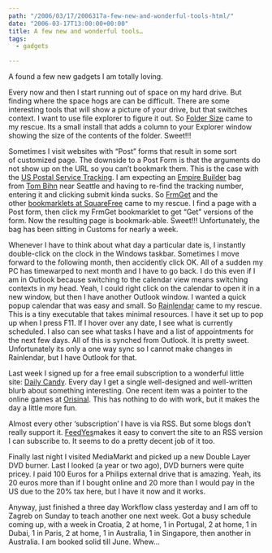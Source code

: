 ```yaml
---
path: "/2006/03/17/2006317a-few-new-and-wonderful-tools-html/" 
date: "2006-03-17T13:00:00+00:00" 
title: A few new and wonderful tools…
tags:
  - gadgets

---
```

A found a few new gadgets I am totally loving.&nbsp;

<span class="full-image-block ssNonEditable"><span><img src="/static/500c9c42c4aa27cb90863e5e/50e9971de4b01058545b4678/50e9971fe4b01058545b485a/1257622969327/ScreenShot028_small.jpg/1000w" alt="" /></span></span>Every now and then I start running out of space on my hard drive. But finding where the space hogs are can be difficult. There are some interesting tools that will show a picture of your drive, but that switches context. I want to use file explorer to figure it out. So&nbsp;<a href="http://foldersize.sourceforge.net/">Folder Size</a>&nbsp;came to my rescue. Its a small install that adds a column to your Explorer window showing the size of the contents of the folder. Sweet!!!

Sometimes I visit websites with &ldquo;Post&rdquo; forms that result in some sort of&nbsp;customized page. The downside to a Post Form is that the arguments do not show up on the URL so you can&rsquo;t bookmark them. This is the case with the&nbsp;<a href="http://trkcnfrm1.smi.usps.com/PTSInternetWeb/index.jsp">US Postal Service Tracking</a>. I am expecting an&nbsp;<a href="http://www.tombihn.com/page/001/PROD/300/TB0730">Empire Builder</a>&nbsp;bag from&nbsp;<a href="http://www.tombihn.com/">Tom Bihn</a>&nbsp;near Seattle and having to re-find the tracking number, entering it and clicking submit kinda sucks. So&nbsp;<a href="http://www.squarefree.com/bookmarklets/forms.html">FrmGet</a>&nbsp;and the other&nbsp;<a href="http://www.squarefree.com/bookmarklets/">bookmarklets at SquareFree</a>&nbsp;came to my rescue. I find a page with a Post form, then click my FrmGet bookmarklet to get &ldquo;Get&rdquo; versions of the form. Now the resulting page is bookmark-able. Sweet!!! Unfortunately, the bag has been sitting in Customs for nearly a week.

<span class="full-image-block ssNonEditable"><span><img src="/static/500c9c42c4aa27cb90863e5e/50e9971de4b01058545b4678/50e9971fe4b01058545b485b/1257622970000/ScreenShot030_small.jpg/1000w" alt="" /></span></span>Whenever I have to think about what day a particular date is, I instantly double-click on the clock in the Windows taskbar. Sometimes I move forward to the following month, then accidently click OK. All of a sudden my PC has timewarped to next month and I have to go back. I do this even if I am in Outlook because switching to the calendar view means switching contexts in my head. Yeah, I could right click on the calendar to open it in a new window, but then I have another Outlook window. I wanted a quick popup calendar that was easy and small. So&nbsp;<a href="http://www.ipi.fi/~rainy/index.php?pn=projects&project=rainlendar">Rainlendar</a>&nbsp;came to my rescue. This is a tiny executable that takes minimal resources. I have it set up to pop up when I press F11. If I hover over any date, I see what is currently scheduled. I also can see what tasks I have and a list of appointments for the next few days. All of this is synched from Outlook. It is pretty sweet. Unfortunately its only a one way sync so I cannot make changes in Rainlendar, but I have Outlook for that.

Last week I signed up for a free email subscription to a wonderful little site:&nbsp;<a href="http://www.dailycandy.com/">Daily Candy</a>. Every day I get a single well-designed and well-written blurb about something interesting. One recent item was a pointer to the online games at&nbsp;<a href="http://www.orisinal.com/">Orisinal</a>. This has nothing to do with work, but it makes the day a little more fun.

Almost every other &lsquo;subscription&rsquo; I have is via RSS. But some blogs don&rsquo;t really support it.&nbsp;<a href="http://www.feedyes.com/">FeedYes</a>makes it easy to convert the site to an RSS version I can subscribe to. It seems to do a pretty decent job of it too.

Finally last night I visited MediaMarkt and picked up a new Double Layer DVD burner. Last I looked (a year or two ago), DVD burners were quite pricey. I paid 100 Euros for a Philips external drive that is amazing. Yeah, its 20 euros more than if I bought online and 20 more than I would pay in the US due to the 20% tax here, but I have it now and it works.

Anyway, just finished a three day Workflow class yesterday and I am off to Zagreb on Sunday to teach another one next week. Got a busy schedule coming up, with a week in Croatia, 2 at home, 1 in Portugal, 2 at home, 1 in Dubai, 1 in Paris, 2 at home, 1 in Australia, 1 in Singapore, then another in Australia. I am booked solid till June. Whew&hellip;
